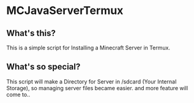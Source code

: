 # MCJavaServerTermux
## What's this?
 This is a simple script for Installing a Minecraft Server in Termux. 
## What's so special?
 This script will make a Directory for Server in /sdcard (Your Internal Storage), so
 managing server files became easier. and more feature will come to..
